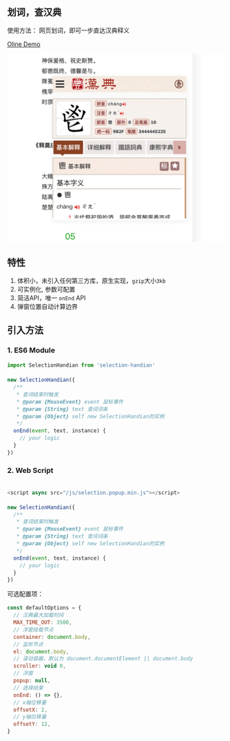 ## 划词，查汉典
使用方法： 网页划词，即可一步直达汉典释义

[Oline Demo](https://medieval-china.github.io/2021/09/27/202109/28%E5%A4%9C%E8%AF%BB%E9%87%8A%E5%A5%A0%E8%AF%97%E3%80%82%E5%AD%94%E5%AD%90%E8%AF%9E%E8%BE%B0%E3%80%82/)

![示例图](docs/images/handian.png)


## 特性
1. 体积小，未引入任何第三方库，原生实现，`gzip`大小`3kb`
2. 可实例化, 参数可配置
3. 简洁API，唯一 `onEnd` API
4. 弹窗位置自动计算边界

## 引入方法

### 1. ES6 Module
```js
import SelectionHandian from 'selection-handian'

new SelectionHandian({
  /**
   * 查词结束时触发
   * @param {MouseEvent} event 鼠标事件
   * @param {String} text 查词词条
   * @param {Object} self new SelectionHandian的实例
   */
  onEnd(event, text, instance) {
    // your logic
  }
}) 

```

### 2. Web Script

```js

<script async src="/js/selection.popup.min.js"></script>

new SelectionHandian({
  /**
   * 查词结束时触发
   * @param {MouseEvent} event 鼠标事件
   * @param {String} text 查词词条
   * @param {Object} self new SelectionHandian的实例
   */
  onEnd(event, text, instance) {
    // your logic
  }
}) 

```

可选配置项：
```js
const defaultOptions = {
  // 汉典最大加载时间
  MAX_TIME_OUT: 3500,
  // 浮窗挂载节点
  container: document.body,
  // 监听节点
  el: document.body,
  // 滚动容器，默认为 document.documentElement || document.body
  scroller: void 0,
  // 浮窗
  popup: null,
  // 选择结束
  onEnd: () => {},
  // x轴位移量
  offsetX: 2,
  // y轴位移量
  offsetY: 12,
}
```